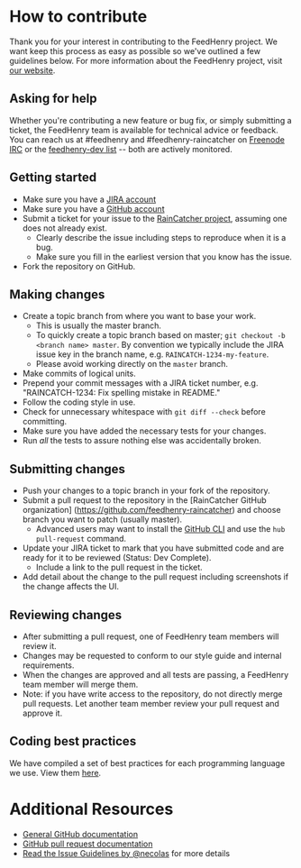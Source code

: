 # How to contribute

Thank you for your interest in contributing to the FeedHenry project. We want
keep this process as easy as possible so we've outlined a few guidelines below.
For more information about the FeedHenry project, visit
[our website](http://feedhenry.org/).

## Asking for help

Whether you're contributing a new feature or bug fix, or simply submitting a
ticket, the FeedHenry team is available for technical advice or feedback.
You can reach us at #feedhenry and #feedhenry-raincatcher on [Freenode IRC](https://freenode.net/) or the
[feedhenry-dev list](https://www.redhat.com/mailman/listinfo/feedhenry-dev)
-- both are actively monitored.

## Getting started

* Make sure you have a [JIRA account](https://issues.jboss.org)
* Make sure you have a [GitHub account](https://github.com/signup/free)
* Submit a ticket for your issue to the
[RainCatcher project](https://issues.jboss.org/projects/RAINCATCH/), assuming one does
not already exist.
  * Clearly describe the issue including steps to reproduce when it is a bug.
  * Make sure you fill in the earliest version that you know has the issue.
* Fork the repository on GitHub.

## Making changes

* Create a topic branch from where you want to base your work.
  * This is usually the master branch.
  * To quickly create a topic branch based on master; `git checkout -b
    <branch name> master`. By convention we typically include the JIRA issue
    key in the branch name, e.g. `RAINCATCH-1234-my-feature`.
  * Please avoid working directly on the `master` branch.
* Make commits of logical units.
* Prepend your commit messages with a JIRA ticket number, e.g. "RAINCATCH-1234: Fix
  spelling mistake in README."
* Follow the coding style in use.
* Check for unnecessary whitespace with `git diff --check` before committing.
* Make sure you have added the necessary tests for your changes.
* Run _all_ the tests to assure nothing else was accidentally broken.

## Submitting changes

* Push your changes to a topic branch in your fork of the repository.
* Submit a pull request to the repository in the [RainCatcher GitHub organization]
  (https://github.com/feedhenry-raincatcher) and choose branch you want to patch
  (usually master).
  * Advanced users may want to install the [GitHub CLI](https://hub.github.com/)
    and use the `hub pull-request` command.
* Update your JIRA ticket to mark that you have submitted code and are ready
for it to be reviewed (Status: Dev Complete).
  * Include a link to the pull request in the ticket.
* Add detail about the change to the pull request including screenshots
  if the change affects the UI.

## Reviewing changes

* After submitting a pull request, one of FeedHenry team members will review it.
* Changes may be requested to conform to our style guide and internal
  requirements.
* When the changes are approved and all tests are passing, a FeedHenry team
  member will merge them.
* Note: if you have write access to the repository, do not directly merge pull
  requests. Let another team member review your pull request and approve it.

## Coding best practices

We have compiled a set of best practices for each programming
language we use. View them [here](https://github.com/fheng/best_practice).

# Additional Resources

* [General GitHub documentation](http://help.github.com/)
* [GitHub pull request documentation](https://help.github.com/articles/about-pull-requests/)
* [Read the Issue Guidelines by @necolas](https://github.com/necolas/issue-guidelines/blob/master/CONTRIBUTING.md) for more details
